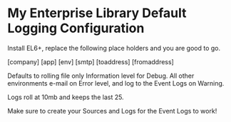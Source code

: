 My Enterprise Library Default Logging Configuration
=======
Install EL6+, replace the following place holders and you are good to go.

[company]
[app]
[env]
[smtp]
[toaddress]
[fromaddress]

Defaults to rolling file only Information level for Debug. All other environments e-mail on Error level, and log to the Event Logs on Warning.

Logs roll at 10mb and keeps the last 25.

Make sure to create your Sources and Logs for the Event Logs to work!
